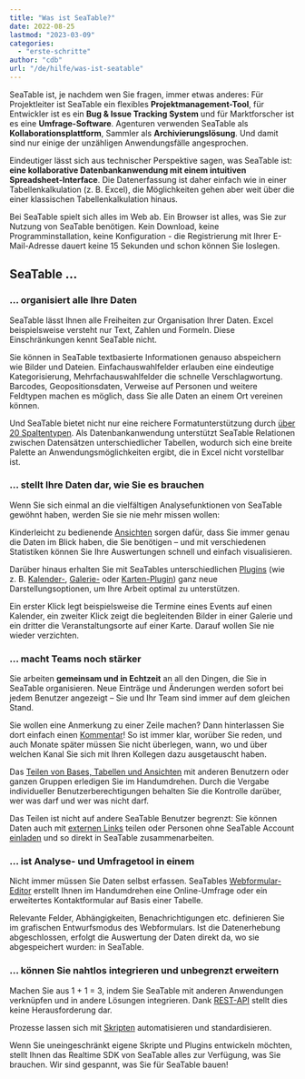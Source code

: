 ```yaml
---
title: "Was ist SeaTable?"
date: 2022-08-25
lastmod: "2023-03-09"
categories: 
  - "erste-schritte"
author: "cdb"
url: "/de/hilfe/was-ist-seatable"
---
```


SeaTable ist, je nachdem wen Sie fragen, immer etwas anderes: Für Projektleiter ist SeaTable ein flexibles **Projektmanagement-Tool**, für Entwickler ist es ein **Bug & Issue Tracking System** und für Marktforscher ist es eine **Umfrage-Software**. Agenturen verwenden SeaTable als **Kollaborationsplattform**, Sammler als **Archivierungslösung**. Und damit sind nur einige der unzähligen Anwendungsfälle angesprochen.

Eindeutiger lässt sich aus technischer Perspektive sagen, was SeaTable ist: **eine kollaborative Datenbankanwendung mit einem intuitiven Spreadsheet-Interface**. Die Datenerfassung ist daher einfach wie in einer Tabellenkalkulation (z. B. Excel), die Möglichkeiten gehen aber weit über die einer klassischen Tabellenkalkulation hinaus.

Bei SeaTable spielt sich alles im Web ab. Ein Browser ist alles, was Sie zur Nutzung von SeaTable benötigen. Kein Download, keine Programminstallation, keine Konfiguration - die Registrierung mit Ihrer E-Mail-Adresse dauert keine 15 Sekunden und schon können Sie loslegen.

## SeaTable ...

### ... organisiert alle Ihre Daten

SeaTable lässt Ihnen alle Freiheiten zur Organisation Ihrer Daten. Excel beispielsweise versteht nur Text, Zahlen und Formeln. Diese Einschränkungen kennt SeaTable nicht.

Sie können in SeaTable textbasierte Informationen genauso abspeichern wie Bilder und Dateien. Einfachauswahlfelder erlauben eine eindeutige Kategorisierung, Mehrfachauswahlfelder die schnelle Verschlagwortung. Barcodes, Geopositionsdaten, Verweise auf Personen und weitere Feldtypen machen es möglich, dass Sie alle Daten an einem Ort vereinen können.

Und SeaTable bietet nicht nur eine reichere Formatunterstützung durch [über 20 Spaltentypen](https://seatable.io/docs/arbeiten-mit-spalten/uebersicht-alle-spaltentypen/). Als Datenbankanwendung unterstützt SeaTable Relationen zwischen Datensätzen unterschiedlicher Tabellen, wodurch sich eine breite Palette an Anwendungsmöglichkeiten ergibt, die in Excel nicht vorstellbar ist.

### ... stellt Ihre Daten dar, wie Sie es brauchen

Wenn Sie sich einmal an die vielfältigen Analysefunktionen von SeaTable gewöhnt haben, werden Sie sie nie mehr missen wollen:

Kinderleicht zu bedienende [Ansichten](https://seatable.io/docs/grundlagen-von-ansichten/was-ist-eine-ansicht/) sorgen dafür, dass Sie immer genau die Daten im Blick haben, die Sie benötigen – und mit verschiedenen Statistiken können Sie Ihre Auswertungen schnell und einfach visualisieren.

Darüber hinaus erhalten Sie mit SeaTables unterschiedlichen [Plugins](https://seatable.io/docs/plugins/aktivieren-eines-plugins-in-einer-base/) (wie z. B. [Kalender-](https://seatable.io/docs/plugins/anleitung-zum-kalender-plugin/), [Galerie-](https://seatable.io/docs/plugins/anleitung-zum-galerie-plugin/) oder [Karten-Plugin](https://seatable.io/docs/plugins/anleitung-zum-karten-plugin/)) ganz neue Darstellungsoptionen, um Ihre Arbeit optimal zu unterstützen.

Ein erster Klick legt beispielsweise die Termine eines Events auf einen Kalender, ein zweiter Klick zeigt die begleitenden Bilder in einer Galerie und ein dritter die Veranstaltungsorte auf einer Karte. Darauf wollen Sie nie wieder verzichten.

### ... macht Teams noch stärker

Sie arbeiten **gemeinsam und in Echtzeit** an all den Dingen, die Sie in SeaTable organisieren. Neue Einträge und Änderungen werden sofort bei jedem Benutzer angezeigt – Sie und Ihr Team sind immer auf dem gleichen Stand.

Sie wollen eine Anmerkung zu einer Zeile machen? Dann hinterlassen Sie dort einfach einen [Kommentar](https://seatable.io/docs/arbeiten-mit-zeilen/die-kommentarfunktion-in-seatable/)! So ist immer klar, worüber Sie reden, und auch Monate später müssen Sie nicht überlegen, wann, wo und über welchen Kanal Sie sich mit Ihren Kollegen dazu ausgetauscht haben.

Das [Teilen von Bases, Tabellen und Ansichten](https://seatable.io/docs/freigaben/base-und-ansichtsfreigaben-im-ueberblick/) mit anderen Benutzern oder ganzen Gruppen erledigen Sie im Handumdrehen. Durch die Vergabe individueller Benutzerberechtigungen behalten Sie die Kontrolle darüber, wer was darf und wer was nicht darf.

Das Teilen ist nicht auf andere SeaTable Benutzer begrenzt: Sie können Daten auch mit [externen Links](https://seatable.io/docs/freigaben/externer-link-erklaert/) teilen oder Personen ohne SeaTable Account [einladen](https://seatable.io/docs/freigaben/einladungs-link-erklaert/) und so direkt in SeaTable zusammenarbeiten.

### ... ist Analyse- und Umfragetool in einem

Nicht immer müssen Sie Daten selbst erfassen. SeaTables [Webformular-Editor](https://seatable.io/docs/webformulare/webformulare/) erstellt Ihnen im Handumdrehen eine Online-Umfrage oder ein erweitertes Kontaktformular auf Basis einer Tabelle.

Relevante Felder, Abhängigkeiten, Benachrichtigungen etc. definieren Sie im grafischen Entwurfsmodus des Webformulars. Ist die Datenerhebung abgeschlossen, erfolgt die Auswertung der Daten direkt da, wo sie abgespeichert wurden: in SeaTable.

### ... können Sie nahtlos integrieren und unbegrenzt erweitern

Machen Sie aus 1 + 1 = 3, indem Sie SeaTable mit anderen Anwendungen verknüpfen und in andere Lösungen integrieren. Dank [REST-API](https://docs.seatable.io/published/seatable-api/home.md) stellt dies keine Herausforderung dar.

Prozesse lassen sich mit [Skripten](https://seatable.io/docs/javascript-python/unterschied-zwischen-javascript-und-python-scripten-in-seatable/) automatisieren und standardisieren.

Wenn Sie uneingeschränkt eigene Skripte und Plugins entwickeln möchten, stellt Ihnen das Realtime SDK von SeaTable alles zur Verfügung, was Sie brauchen. Wir sind gespannt, was Sie für SeaTable bauen!
